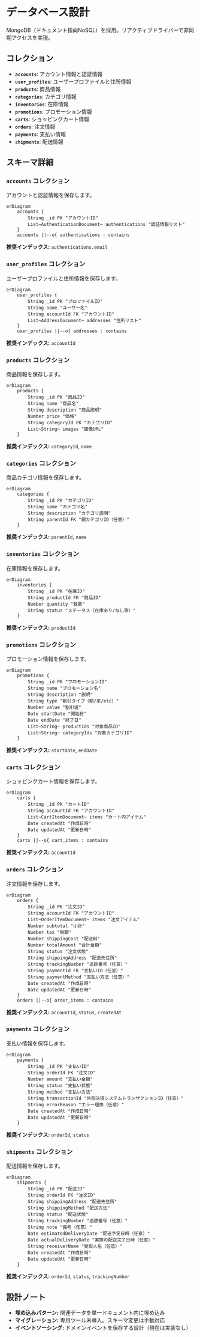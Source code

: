 # データベース設計

MongoDB（ドキュメント指向NoSQL）を採用。リアクティブドライバーで非同期アクセスを実現。

## コレクション

- **`accounts`**: アカウント情報と認証情報
- **`user_profiles`**: ユーザープロファイルと住所情報
- **`products`**: 商品情報
- **`categories`**: カテゴリ情報
- **`inventories`**: 在庫情報
- **`promotions`**: プロモーション情報
- **`carts`**: ショッピングカート情報
- **`orders`**: 注文情報
- **`payments`**: 支払い情報
- **`shipments`**: 配送情報

## スキーマ詳細

### `accounts` コレクション

アカウントと認証情報を保存します。

```mermaid
erDiagram
    accounts {
        String _id PK "アカウントID"
        List~AuthenticationDocument~ authentications "認証情報リスト"
    }
    accounts ||--o{ authentications : contains
```

**推奨インデックス:** `authentications.email`

### `user_profiles` コレクション

ユーザープロファイルと住所情報を保存します。

```mermaid
erDiagram
    user_profiles {
        String _id PK "プロファイルID"
        String name "ユーザー名"
        String accountId FK "アカウントID"
        List~AddressDocument~ addresses "住所リスト"
    }
    user_profiles ||--o{ addresses : contains
```

**推奨インデックス:** `accountId`

### `products` コレクション

商品情報を保存します。

```mermaid
erDiagram
    products {
        String _id PK "商品ID"
        String name "商品名"
        String description "商品説明"
        Number price "価格"
        String categoryId FK "カテゴリID"
        List~String~ images "画像URL"
    }
```

**推奨インデックス:** `categoryId`, `name`

### `categories` コレクション

商品カテゴリ情報を保存します。

```mermaid
erDiagram
    categories {
        String _id PK "カテゴリID"
        String name "カテゴリ名"
        String description "カテゴリ説明"
        String parentId FK "親カテゴリID（任意）"
    }
```

**推奨インデックス:** `parentId`, `name`

### `inventories` コレクション

在庫情報を保存します。

```mermaid
erDiagram
    inventories {
        String _id PK "在庫ID"
        String productId FK "商品ID"
        Number quantity "数量"
        String status "ステータス（在庫あり/なし等）"
    }
```

**推奨インデックス:** `productId`

### `promotions` コレクション

プロモーション情報を保存します。

```mermaid
erDiagram
    promotions {
        String _id PK "プロモーションID"
        String name "プロモーション名"
        String description "説明"
        String type "割引タイプ（額/率/etc）"
        Number value "割引値"
        Date startDate "開始日"
        Date endDate "終了日"
        List~String~ productIds "対象商品ID"
        List~String~ categoryIds "対象カテゴリID"
    }
```

**推奨インデックス:** `startDate`, `endDate`

### `carts` コレクション

ショッピングカート情報を保存します。

```mermaid
erDiagram
    carts {
        String _id PK "カートID"
        String accountId FK "アカウントID"
        List~CartItemDocument~ items "カート内アイテム"
        Date createdAt "作成日時"
        Date updatedAt "更新日時"
    }
    carts ||--o{ cart_items : contains
```

**推奨インデックス:** `accountId`

### `orders` コレクション

注文情報を保存します。

```mermaid
erDiagram
    orders {
        String _id PK "注文ID"
        String accountId FK "アカウントID"
        List~OrderItemDocument~ items "注文アイテム"
        Number subtotal "小計"
        Number tax "税額"
        Number shippingCost "配送料"
        Number totalAmount "合計金額"
        String status "注文状態"
        String shippingAddress "配送先住所"
        String trackingNumber "追跡番号（任意）"
        String paymentId FK "支払いID（任意）"
        String paymentMethod "支払い方法（任意）"
        Date createdAt "作成日時"
        Date updatedAt "更新日時" 
    }
    orders ||--o{ order_items : contains
```

**推奨インデックス:** `accountId`, `status`, `createdAt`

### `payments` コレクション

支払い情報を保存します。

```mermaid
erDiagram
    payments {
        String _id PK "支払いID"
        String orderId FK "注文ID"
        Number amount "支払い金額"
        String status "支払い状態"
        String method "支払い方法"
        String transactionId "外部決済システムトランザクションID（任意）"
        String errorReason "エラー理由（任意）"
        Date createdAt "作成日時"
        Date updatedAt "更新日時"
    }
```

**推奨インデックス:** `orderId`, `status`

### `shipments` コレクション

配送情報を保存します。

```mermaid
erDiagram
    shipments {
        String _id PK "配送ID"
        String orderId FK "注文ID"
        String shippingAddress "配送先住所"
        String shippingMethod "配送方法"
        String status "配送状態"
        String trackingNumber "追跡番号（任意）"
        String note "備考（任意）"
        Date estimatedDeliveryDate "配送予定日時（任意）"
        Date actualDeliveryDate "実際の配送完了日時（任意）"
        String receiverName "受取人名（任意）"
        Date createdAt "作成日時"
        Date updatedAt "更新日時"
    }
```

**推奨インデックス:** `orderId`, `status`, `trackingNumber`

## 設計ノート

- **埋め込みパターン:** 関連データを単一ドキュメント内に埋め込み
- **マイグレーション:** 専用ツール未導入。スキーマ変更は手動対応
- **イベントソーシング:** ドメインイベントを保存する設計（現在は実装なし）
